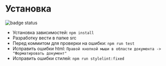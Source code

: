 # Установка
![![badge status](https://github.com/MaxOrel/linter/actions/workflows/editorconfig.yml/badge.svg)](https://github.com/MaxOrel/linter/actions/workflows/editorconfig.yml)

- Установка зависимостей: `npm install`
- Разработку вести в папке src
- Перед коммитом для проверки на ошибки: `npm run test`
- Исправить ошибки html: `Правой кнопкой мыши в области документа -> "Форматировать документ"`
- Исправить ошибки стилей: `npm run stylelint:fixed`
